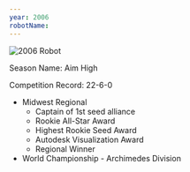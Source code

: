 ```yaml
---
year: 2006
robotName:
---
```


![2006 Robot](assets/img/general/2006_robot.jpg)

Season Name: Aim High

Competition Record: 22-6-0

* Midwest Regional
  * Captain of 1st seed alliance
  * Rookie All-Star Award
  * Highest Rookie Seed Award
  * Autodesk Visualization Award
  * Regional Winner
* World Championship - Archimedes Division
